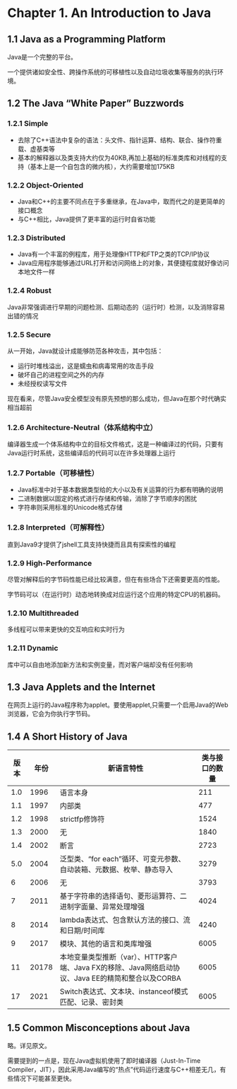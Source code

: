 # Chapter 1. An Introduction to Java

## 1.1 Java as a Programming Platform
Java是一个完整的平台。

一个提供诸如安全性、跨操作系统的可移植性以及自动垃圾收集等服务的执行环境。

## 1.2 The Java “White Paper” Buzzwords
### 1.2.1 Simple

- 去除了C++语法中复杂的语法：头文件、指针运算、结构、联合、操作符重载、虚基类等
- 基本的解释器以及类支持大约仅为40KB,再加上基础的标准类库和对线程的支持（基本上是一个自包含的微内核），大约需要增加175KB

### 1.2.2 Object-Oriented

- Java和C++的主要不同点在于多重继承，在Java中，取而代之的是更简单的接口概念
- 与C++相比，Java提供了更丰富的运行时自省功能

### 1.2.3 Distributed

- Java有一个丰富的例程库，用于处理像HTTP和FTP之类的TCP/IP协议
- Java应用程序能够通过URL打开和访问网络上的对象，其便捷程度就好像访问本地文件一样

### 1.2.4 Robust

Java非常强调进行早期的问题检测、后期动态的（运行时）检测，以及消除容易出错的情况

### 1.2.5 Secure

从一开始，Java就设计成能够防范各种攻击，其中包括：
- 运行时堆栈溢出，这是蠕虫和病毒常用的攻击手段
- 破坏自己的进程空间之外的内存
- 未经授权读写文件

现在看来，尽管Java安全模型没有原先预想的那么成功，但Java在那个时代确实相当超前

### 1.2.6 Architecture-Neutral（体系结构中立）

编译器生成一个体系结构中立的目标文件格式，这是一种编译过的代码，只要有Java运行时系统，这些编译后的代码可以在许多处理器上运行

### 1.2.7 Portable（可移植性）

- Java标准中对于基本数据类型给的大小以及有关运算的行为都有明确的说明
- 二进制数据以固定的格式进行存储和传输，消除了字节顺序的困扰
- 字符串则采用标准的Unicode格式存储

### 1.2.8 Interpreted（可解释性）

直到Java9才提供了jshell工具支持快捷而且具有探索性的编程

### 1.2.9 High-Performance

尽管对解释后的字节码性能已经比较满意，但在有些场合下还需要更高的性能。

字节码可以（在运行时）动态地转换成对应运行这个应用的特定CPU的机器码。

### 1.2.10 Multithreaded

多线程可以带来更快的交互响应和实时行为

### 1.2.11 Dynamic

库中可以自由地添加新方法和实例变量，而对客户端却没有任何影响

## 1.3 Java Applets and the Internet
在网页上运行的Java程序称为applet。要使用applet,只需要一个启用Java的Web浏览器，它会为你执行字节码。

## 1.4 A Short History of Java
|版本|年份|新语言特性|类与接口的数量|
|---|---|---|---|
|1.0|1996|语言本身|211|
|1.1|1997|内部类|477|
|1.2|1998|strictfp修饰符|1524|
|1.3|2000|无|1840|
|1.4|2002|断言|2723|
|5.0|2004|泛型类、“for each”循环、可变元参数、自动装箱、元数据、枚举、静态导入|3279|
|6|2006|无|3793|
|7|2011|基于字符串的选择语句、菱形运算符、二进制字面量、异常处理增强|4024|
|8|2014|lambda表达式、包含默认方法的接口、流和日期/时间库|4240|
|9|2017|模块、其他的语言和类库增强|6005|
|11|20178|本地变量类型推断（var）、HTTP客户端、Java FX的移除、Java网络启动协议、Java EE的精简和整合以及CORBA|6005|
|17|2021|Switch表达式、文本块、instanceof模式匹配、记录、密封类|6005|

## 1.5 Common Misconceptions about Java
略。详见原文。

需要提到的一点是，现在Java虚拟机使用了即时编译器（Just-In-Time Compiler，JIT），因此采用Java编写的“热点”代码运行速度与C++相差无几，有些情况下可能甚至更快。
